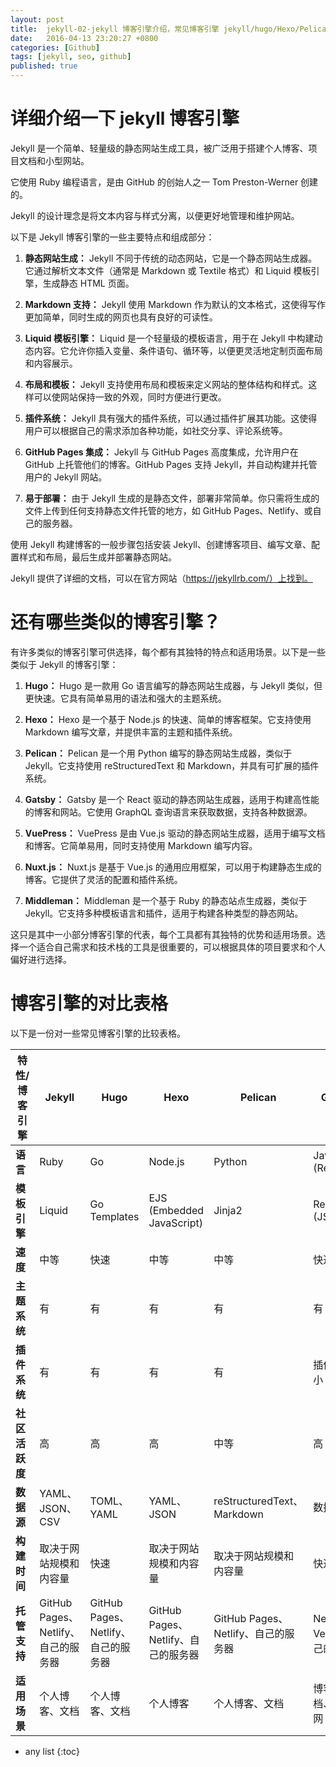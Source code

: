 ```yaml
---
layout: post
title:  jekyll-02-jekyll 博客引擎介绍，常见博客引擎 jekyll/hugo/Hexo/Pelican/Gatsby/VuePress/Nuxt.js/Middleman  对比
date:   2016-04-13 23:20:27 +0800
categories: [Github]
tags: [jekyll, seo, github]
published: true
---
```


# 详细介绍一下 jekyll 博客引擎

Jekyll 是一个简单、轻量级的静态网站生成工具，被广泛用于搭建个人博客、项目文档和小型网站。

它使用 Ruby 编程语言，是由 GitHub 的创始人之一 Tom Preston-Werner 创建的。

Jekyll 的设计理念是将文本内容与样式分离，以便更好地管理和维护网站。

以下是 Jekyll 博客引擎的一些主要特点和组成部分：

1. **静态网站生成：** Jekyll 不同于传统的动态网站，它是一个静态网站生成器。它通过解析文本文件（通常是 Markdown 或 Textile 格式）和 Liquid 模板引擎，生成静态 HTML 页面。

2. **Markdown 支持：** Jekyll 使用 Markdown 作为默认的文本格式，这使得写作更加简单，同时生成的网页也具有良好的可读性。

3. **Liquid 模板引擎：** Liquid 是一个轻量级的模板语言，用于在 Jekyll 中构建动态内容。它允许你插入变量、条件语句、循环等，以便更灵活地定制页面布局和内容展示。

4. **布局和模板：** Jekyll 支持使用布局和模板来定义网站的整体结构和样式。这样可以使网站保持一致的外观，同时方便进行更改。

5. **插件系统：** Jekyll 具有强大的插件系统，可以通过插件扩展其功能。这使得用户可以根据自己的需求添加各种功能，如社交分享、评论系统等。

6. **GitHub Pages 集成：** Jekyll 与 GitHub Pages 高度集成，允许用户在 GitHub 上托管他们的博客。GitHub Pages 支持 Jekyll，并自动构建并托管用户的 Jekyll 网站。

7. **易于部署：** 由于 Jekyll 生成的是静态文件，部署非常简单。你只需将生成的文件上传到任何支持静态文件托管的地方，如 GitHub Pages、Netlify、或自己的服务器。

使用 Jekyll 构建博客的一般步骤包括安装 Jekyll、创建博客项目、编写文章、配置样式和布局，最后生成并部署静态网站。

Jekyll 提供了详细的文档，可以在官方网站（https://jekyllrb.com/）上找到。

# 还有哪些类似的博客引擎？

有许多类似的博客引擎可供选择，每个都有其独特的特点和适用场景。以下是一些类似于 Jekyll 的博客引擎：

1. **Hugo：** Hugo 是一款用 Go 语言编写的静态网站生成器，与 Jekyll 类似，但更快速。它具有简单易用的语法和强大的主题系统。

2. **Hexo：** Hexo 是一个基于 Node.js 的快速、简单的博客框架。它支持使用 Markdown 编写文章，并提供丰富的主题和插件系统。

3. **Pelican：** Pelican 是一个用 Python 编写的静态网站生成器，类似于 Jekyll。它支持使用 reStructuredText 和 Markdown，并具有可扩展的插件系统。

4. **Gatsby：** Gatsby 是一个 React 驱动的静态网站生成器，适用于构建高性能的博客和网站。它使用 GraphQL 查询语言来获取数据，支持各种数据源。

5. **VuePress：** VuePress 是由 Vue.js 驱动的静态网站生成器，适用于编写文档和博客。它简单易用，同时支持使用 Markdown 编写内容。

6. **Nuxt.js：** Nuxt.js 是基于 Vue.js 的通用应用框架，可以用于构建静态生成的博客。它提供了灵活的配置和插件系统。

7. **Middleman：** Middleman 是一个基于 Ruby 的静态站点生成器，类似于 Jekyll。它支持多种模板语言和插件，适用于构建各种类型的静态网站。

这只是其中一小部分博客引擎的代表，每个工具都有其独特的优势和适用场景。选择一个适合自己需求和技术栈的工具是很重要的，可以根据具体的项目要求和个人偏好进行选择。

# 博客引擎的对比表格

以下是一份对一些常见博客引擎的比较表格。

| 特性/博客引擎   | Jekyll                                      | Hugo                                      | Hexo                                      | Pelican                                   | Gatsby                                    | VuePress                                  | Nuxt.js                                   | Middleman                                 |
| --------------- | ------------------------------------------- | ----------------------------------------- | ----------------------------------------- | ----------------------------------------- | ---------------------------------------- | ---------------------------------------- | ---------------------------------------- | ---------------------------------------- |
| **语言**        | Ruby                                        | Go                                        | Node.js                                   | Python                                    | JavaScript (React)                       | JavaScript (Vue)                         | JavaScript (Vue)                         | Ruby                                     |
| **模板引擎**    | Liquid                                      | Go Templates                              | EJS (Embedded JavaScript)                 | Jinja2                                    | React (JSX)                              | Vue                                      | Vue                                      | ERB (Embedded Ruby)                      |
| **速度**        | 中等                                        | 快速                                      | 中等                                      | 中等                                      | 快速                                     | 快速                                     | 快速                                     | 快速                                     |
| **主题系统**    | 有                                       | 有                                       | 有                                       | 有                                       | 有                                       | 有                                       | 有                                       | 有                                       |
| **插件系统**    | 有                                       | 有                                       | 有                                       | 有                                       | 插件生态较小                            | 插件系统较小                            | 有                                       | 有                                       |
| **社区活跃度**  | 高                                       | 高                                       | 高                                       | 中等                                     | 高                                       | 高                                       | 高                                       | 中等                                     |
| **数据源**      | YAML、JSON、CSV                             | TOML、YAML                                | YAML、JSON                                | reStructuredText、Markdown               | 数据源插件                               | Markdown                                 | Markdown                                 | YAML、JSON                               |
| **构建时间**    | 取决于网站规模和内容量                      | 快速                                      | 取决于网站规模和内容量                    | 取决于网站规模和内容量                    | 快速                                     | 快速                                     | 快速                                     | 取决于网站规模和内容量                    |
| **托管支持**    | GitHub Pages、Netlify、自己的服务器           | GitHub Pages、Netlify、自己的服务器           | GitHub Pages、Netlify、自己的服务器           | GitHub Pages、Netlify、自己的服务器           | Netlify、Vercel、自己的服务器               | GitHub Pages、Netlify、自己的服务器           | GitHub Pages、Netlify、自己的服务器           | GitHub Pages、Netlify、自己的服务器           |
| **适用场景**    | 个人博客、文档                             | 个人博客、文档                             | 个人博客                                  | 个人博客、文档                             | 博客、文档、应用官网                      | 文档、博客                               | 文档、博客                               | 小型网站、博客                            |





* any list
{:toc}